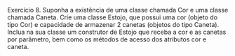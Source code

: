 Exercício 8. Suponha a existência de uma classe chamada Cor e uma classe chamada Caneta. Crie uma classe Estojo, que possui uma cor (objeto do tipo Cor) e capacidade de armazenar 2 canetas (objetos do tipo Caneta). Inclua na sua classe um construtor de Estojo que receba a cor e as canetas por parâmetro, bem como os métodos de acesso dos atributos cor e caneta.